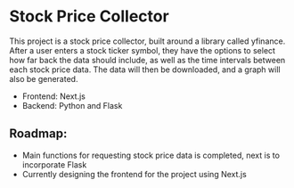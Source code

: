 # Stock Price Collector

This project is a stock price collector, built around a library called yfinance. After a user enters a stock ticker symbol, they have the options to select how far back the data should include, as well as the time intervals between each stock price data. The data will then be downloaded, and a graph will also be generated. 

- Frontend: Next.js
- Backend: Python and Flask



## Roadmap:
- Main functions for requesting stock price data is completed, next is to incorporate Flask
- Currently designing the frontend for the project using Next.js